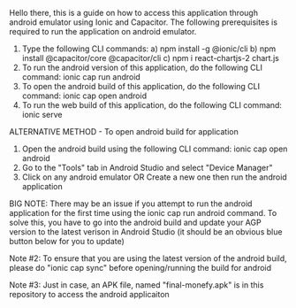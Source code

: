 Hello there, this is a guide on how to access this application through android emulator using Ionic and Capacitor. The following prerequisites is required to run the application on android emulator.

1. Type the following CLI commands:
   a) npm install -g @ionic/cli
   b) npm install @capacitor/core @capacitor/cli
   c) npm i react-chartjs-2 chart.js
2. To run the android version of this application, do the following CLI command: ionic cap run android
3. To open the android build of this application, do the following CLI command: ionic cap open android
4. To run the web build of this application, do the following CLI command: ionic serve

ALTERNATIVE METHOD - To open android build for application
1. Open the android build using the following CLI command: ionic cap open android
2. Go to the "Tools" tab in Android Studio and select "Device Manager"
3. Click on any android emulator OR Create a new one then run the android application

BIG NOTE: There may be an issue if you attempt to run the android application for the first time using the ionic cap run android command. To solve this, you have to go into the android build and update your AGP version to the latest verison in Android Studio (it should be an obvious blue button below for you to update)

Note #2: To ensure that you are using the latest version of the android build, please do "ionic cap sync" before opening/running the build for android

Note #3: Just in case, an APK file, named "final-monefy.apk" is in this repository to access the android applicaiton
